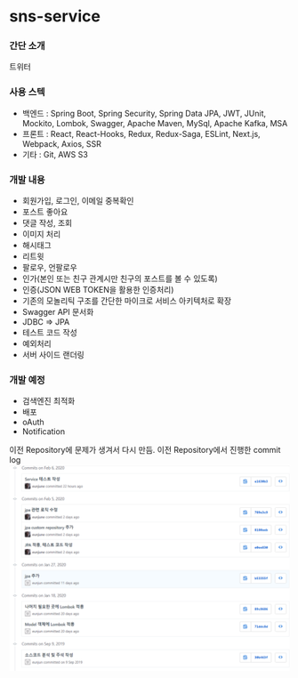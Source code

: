 # sns-service


### 간단 소개
트위터 


### 사용 스텍
- 백엔드 : Spring Boot, Spring Security, Spring Data JPA, JWT, JUnit, Mockito, Lombok, Swagger, Apache Maven, MySql, Apache Kafka, MSA 
- 프론트 : React, React-Hooks, Redux, Redux-Saga, ESLint, Next.js, Webpack, Axios, SSR
- 기타 : Git, AWS S3


### 개발 내용
- 회원가입, 로그인, 이메일 중복확인
- 포스트 좋아요
- 댓글 작성, 조회
- 이미지 처리
- 해시태그 
- 리트윗
- 팔로우, 언팔로우
- 인가(본인 또는 친구 관계시만 친구의 포스트를 볼 수 있도록)
- 인증(JSON WEB TOKEN을 활용한 인증처리)
- 기존의 모놀리틱 구조를 간단한 마이크로 서비스 아키텍처로 확장
- Swagger API 문서화
- JDBC => JPA
- 테스트 코드 작성
- 예외처리
- 서버 사이드 랜더링


### 개발 예정
- 검색엔진 최적화
- 배포
- oAuth
- Notification


이전 Repository에 문제가 생겨서 다시 만듬. 이전 Repository에서 진행한 commit log
![Alt text](./readme-img/commit.png)
